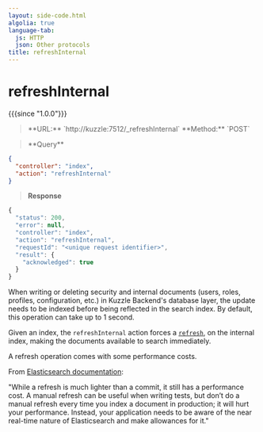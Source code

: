 ```yaml
---
layout: side-code.html
algolia: true
language-tab:
  js: HTTP
  json: Other protocols
title: refreshInternal
---
```


# refreshInternal

{{{since "1.0.0"}}}

<blockquote class="js">
<p>
**URL:** `http://kuzzle:7512/_refreshInternal`  
**Method:** `POST`
</p>
</blockquote>


<blockquote class="json">
<p>
**Query**
</p>
</blockquote>


```json
{
  "controller": "index",
  "action": "refreshInternal"
}
```

>**Response**

```javascript
{
  "status": 200,
  "error": null,
  "controller": "index",
  "action": "refreshInternal",
  "requestId": "<unique request identifier>",
  "result": {
    "acknowledged": true
  }
}
```

When writing or deleting security and internal documents (users, roles, profiles, configuration, etc.)
in Kuzzle Backend's database layer, the update needs to be indexed before being reflected in the search index.
By default, this operation can take up to 1 second.

Given an index, the `refreshInternal` action forces a
[`refresh`](https://www.elastic.co/guide/en/elasticsearch/guide/5.x/near-real-time.html#refresh-api),
on the internal index, making the documents available to search immediately.

<aside class="left warning">
  <p>
    A refresh operation comes with some performance costs.<br>
  </p>
  <p>
    From <a href="https://www.elastic.co/guide/en/elasticsearch/guide/5.x/near-real-time.html#refresh-api">
    Elasticsearch documentation</a>:
    <div class="quote">
      "While a refresh is much lighter than a commit, it still has a performance cost.
      A manual refresh can be useful when writing tests, but don’t do a manual refresh every time
      you index a document in production; it will hurt your performance. Instead, your application
      needs to be aware of the near real-time nature of Elasticsearch and make allowances for it."
    </div>
  </p>
</aside>
